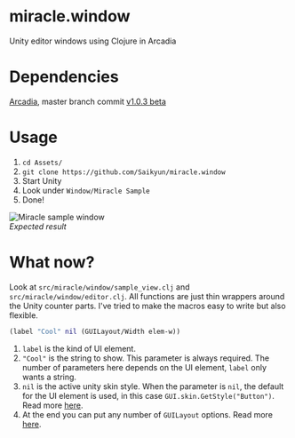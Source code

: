 # miracle.window
Unity editor windows using Clojure in Arcadia 

# Dependencies
[Arcadia](https://github.com/arcadia-unity/Arcadia), master branch commit [v1.0.3 beta](https://github.com/arcadia-unity/Arcadia/commit/488e64be85d242467729fff471a00916ffb6c3fa)

# Usage
1. `cd Assets/`
2. `git clone https://github.com/Saikyun/miracle.window`
3. Start Unity
4. Look under `Window/Miracle Sample`
5. Done!

![Miracle sample window](https://memset.se/6519/4fd04ab772b3f614731ee614e2ffb622e22e0b9c)  
_Expected result_

# What now?

Look at `src/miracle/window/sample_view.clj` and `src/miracle/window/editor.clj`. All functions are just thin wrappers around the Unity counter parts. I've tried to make the macros easy to write but also flexible.

```clojure
(label "Cool" nil (GUILayout/Width elem-w))
```

1. `label` is the kind of UI element.
2. `"Cool"` is the string to show. This parameter is always required. The number of parameters here depends on the UI element, `label` only wants a string.
3. `nil` is the active unity skin style. When the parameter is `nil`, the default for the UI element is used, in this case `GUI.skin.GetStyle("Button")`. Read more [here](https://docs.unity3d.com/ScriptReference/GUISkin.GetStyle.html).
4. At the end you can put any number of `GUILayout` options. Read more [here](https://docs.unity3d.com/ScriptReference/GUILayoutOption.html).
